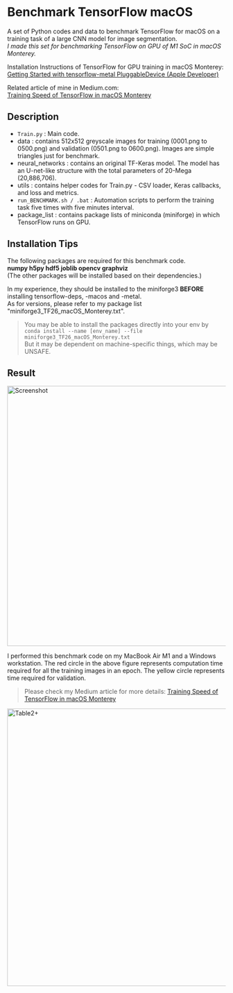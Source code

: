 # Benchmark TensorFlow macOS

A set of Python codes and data to benchmark TensorFlow for macOS on a training task of a large CNN model for image segmentation.  
*I made this set for benchmarking TensorFlow on GPU of M1 SoC in macOS Monterey.*  

Installation Instructions of TensorFlow for GPU training in macOS Monterey:  
[Getting Started with tensorflow-metal PluggableDevice (Apple Developer)](https://developer.apple.com/metal/tensorflow-plugin/)  

Related article of mine in Medium.com:  
[Training Speed of TensorFlow in macOS Monterey](https://towardsdatascience.com/training-speed-of-tensorflow-in-macos-monterey-3b8020569be1)  


## Description

- `Train.py` : Main code.
- data : contains 512x512 greyscale images for training (0001.png to 0500.png) and validation (0501.png to 0600.png). Images are simple triangles just for benchmark.
- neural_networks : contains an original TF-Keras model. The model has an U-net-like structure with the total parameters of 20-Mega (20,886,706).
- utils : contains helper codes for Train.py - CSV loader, Keras callbacks, and loss and metrics.
- `run_BENCHMARK.sh / .bat` : Automation scripts to perform the training task five times with five minutes interval.
- package_list : contains package lists of miniconda (miniforge) in which TensorFlow runs on GPU.

## Installation Tips
The following packages are required for this benchmark code.  
**numpy h5py hdf5 joblib opencv graphviz**  
(The other packages will be installed based on their dependencies.)  

In my experience, they should be installed to the miniforge3 **BEFORE** installing tensorflow-deps, -macos and -metal.  
As for versions, please refer to my package list "miniforge3_TF26_macOS_Monterey.txt".  
> You may be able to install the packages directly into your env by  
> `conda install --name [env_name] --file miniforge3_TF26_macOS_Monterey.txt`  
> But it may be dependent on machine-specific things, which may be UNSAFE.

## Result

<img width="600" alt="Screenshot" src="https://user-images.githubusercontent.com/52600509/139534799-57a193c4-3114-435e-a816-056a9aedebf2.png">

I performed this benchmark code on my MacBook Air M1 and a Windows workstation. The red circle in the above figure represents computation time required for all the training images in an epoch. The yellow circle represents time required for validation.
> Please check my Medium article for more details: [Training Speed of TensorFlow in macOS Monterey](https://towardsdatascience.com/training-speed-of-tensorflow-in-macos-monterey-3b8020569be1)  


<img width="640" alt="Table2+" src="https://user-images.githubusercontent.com/52600509/139528179-a0600ac0-044c-471a-bd3c-1acedd9dc77f.png">

